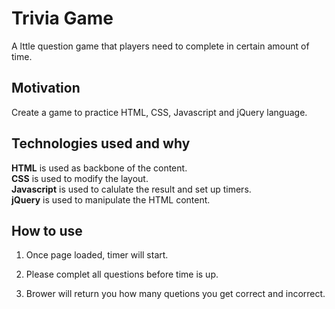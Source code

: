 # Trivia Game
A lttle question game that players need to complete in certain amount of time.

## Motivation
Create a game to practice HTML, CSS, Javascript and jQuery language.

## Technologies used and why
**HTML** is used as backbone of the content.  
**CSS** is used to modify the layout.  
**Javascript** is used to calulate the result and set up timers.  
**jQuery** is used to manipulate the HTML content.  

## How to use
1. Once page loaded, timer will start.

2. Please complet all questions before time is up.

3. Brower will return you how many quetions you get correct and incorrect.

